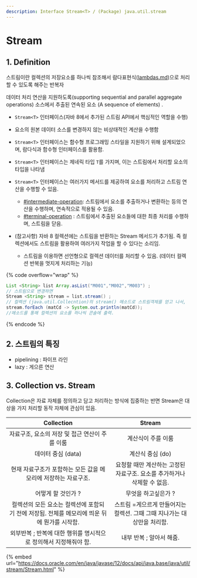 ```yaml
---
description: Interface Stream<T> / (Package) java.util.stream
---
```


# Stream

## 1. Definition&#x20;

스트림이란 컬렉션의 저장요소를 하나씩 참조해서 람다표현식([lambdas.md](../behavior-parameterization/lambdas.md "mention"))으로 처리할 수 있도록 해주는 반복자

&#x20;데이터 처리 연산을 지원하도록(supporting sequential and parallel aggregate operations) 소스에서 추출된 연속된 요소 (A sequence of elements) .

* `Stream<T>` 인터페이스(자바 8에서 추가된 스트림 API에서 핵심적인 역할을 수행)&#x20;
* 요소의 원본 데이터 소스를 변경하지 않는 비상태적인 계산을 수행함&#x20;
* `Stream<T>` 인터페이스는 함수형 프로그래밍 스타일을 지원하기 위해 설계되었으며, 람다식과 함수형 인터페이스를 활용함.&#x20;
* `Stream<T>` 인터페이스는 제네릭 타입 `T`를 가지며, 이는 스트림에서 처리할 요소의 타입을 나타냄&#x20;
* `Stream<T>` 인터페이스는 여러가지 메서드를 제공하여 요소를 처리하고 스트림 연산을 수행할 수 있음.&#x20;
  * [#intermediate-operation](stream-operations/#intermediate-operation "mention"): 스트림에서 요소를 추출하거나 변환하는 등의 연산을 수행하며, 연속적으로 적용될 수 있음.
  * [#terminal-operation](stream-operations/#terminal-operation "mention") : 스트림에서 추출된 요소들에 대한 최종 처리를 수행하며, 스트림을 닫음.&#x20;



* (참고사항) 자바 8 컬렉션에는 스트림을 반환하는 Stream 메서드가 추가됨. 즉 컬렉션에서도 스트림을 활용하여 여러가지 작업을 할 수 있다는 소리임.&#x20;
  * 스트림을 이용하면 선언형으로 컬렉션 데이터를 처리할 수 있음. (데이터 컬렉션 반복을 멋지게 처리하는 기능)&#x20;

{% code overflow="wrap" %}
```java
List <String> list Array.asList("M001","M002","M003") ;
// 스트림으로 변경하면 
Stream <String> stream = list.stream() ;
// 컬렉션 (java.util.Collecntion)의 stream() 메소드로 스트림객체를 얻고 나서, 
stream.forEach (matCd -> System.out.println(matCd));
//메소드를 통해 컬렉션의 요소를 하나씩 콘솔에 출력. 
```
{% endcode %}

## 2. 스트림의 특징&#x20;

* pipelining : 파이프 라인
* lazy : 게으른 연산



## &#x20;3. Collection vs. Stream&#x20;

Collection은 자료 자체를 정의하고 담고 처리하는 방식에 집중하는 반면 Stream은 대상을 가지 처리할 동작 자체에 관심이 있음.&#x20;

|                        Collection                       |                   Stream                   |
| :-----------------------------------------------------: | :----------------------------------------: |
|               자료구조, 요소의 저장 및 접근 연산이 주를 이룸               |                 계산식이 주를 이룸                 |
|                      데이터 중심 (data)                      |                 계산식 중심 (do)                |
|           현재 자료구조가 포함하는 모든 값을 메모리에 저장하는 자료구조.           | 요청할 때만 계산하는 고정된 자료구조. 요소를 추가하거나 삭제할 수 없음.  |
|                       어떻게 할 것인가 ?                       |                 무엇을 하고싶은가 ?                |
| 컬렉션의 모든 요소는 컬렉션에 포함되기 전에 저장됨. 전체를 메모리에 띄운 뒤에 뭔가를 시작함.   | 스트림 =게으르게 만들어지는 컬렉션. 그때 그때 지나가는 대상만을 처리함.  |
|          외부반복 ; 반복에 대한 행위를 명시적으로 정의해서 지정해줘야 함.          |              내부 반복 ; 알아서 해줌.               |

{% embed url="https://docs.oracle.com/en/java/javase/12/docs/api/java.base/java/util/stream/Stream.html" %}
